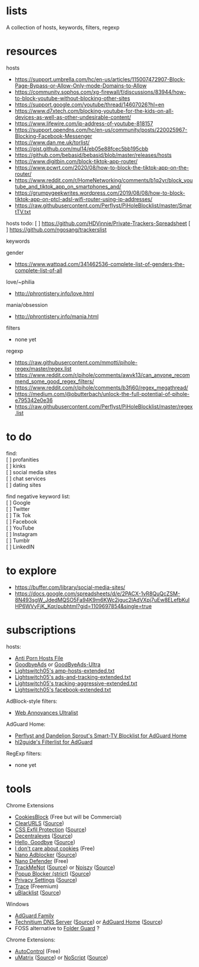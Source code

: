 # lists

A collection of hosts, keywords, filters, regexp

# resources

hosts

* https://support.umbrella.com/hc/en-us/articles/115007472907-Block-Page-Bypass-or-Allow-Only-mode-Domains-to-Allow
* https://community.sophos.com/xg-firewall/f/discussions/83944/how-to-block-youtube-without-blocking-other-sites
* https://support.google.com/youtube/thread/14607026?hl=en
* https://www.d7xtech.com/blocking-youtube-for-the-kids-on-all-devices-as-well-as-other-undesirable-content/
* https://www.lifewire.com/ip-address-of-youtube-818157
* https://support.opendns.com/hc/en-us/community/posts/220025967-Blocking-Facebook-Messenger
* https://www.dan.me.uk/torlist/
* https://gist.github.com/mul14/eb05e88fcec5bb195cbb
* https://github.com/bebasid/bebasid/blob/master/releases/hosts
* https://www.digitbin.com/block-tiktok-app-router/
* https://www.pcwrt.com/2020/08/how-to-block-the-tiktok-app-on-the-router/
* https://www.reddit.com/r/HomeNetworking/comments/b1q2yr/block_youtube_and_tiktok_app_on_smartphones_and/
* https://grumpygeekwrites.wordpress.com/2019/08/08/how-to-block-tiktok-app-on-ptcl-adsl-wifi-router-using-ip-addresses/
* https://raw.githubusercontent.com/Perflyst/PiHoleBlocklist/master/SmartTV.txt

hosts todo:
[ ] https://github.com/HDVinnie/Private-Trackers-Spreadsheet
[ ] https://github.com/ngosang/trackerslist

keywords

gender
* https://www.wattpad.com/341462536-complete-list-of-genders-the-complete-list-of-all

love/~philia
* http://phrontistery.info/love.html

mania/obsession
* http://phrontistery.info/mania.html

filters

* none yet

regexp

* https://raw.githubusercontent.com/mmotti/pihole-regex/master/regex.list
* https://www.reddit.com/r/pihole/comments/awvk13/can_anyone_recommend_some_good_regex_filters/
* https://www.reddit.com/r/pihole/comments/b3fj60/regex_megathread/
* https://medium.com/@obutterbach/unlock-the-full-potential-of-pihole-e795342e0e36
* https://raw.githubusercontent.com/Perflyst/PiHoleBlocklist/master/regex.list

# to do

find: <br />
[ ] profanities <br />
[ ] kinks <br />
[ ] social media sites <br />
[ ] chat services <br />
[ ] dating sites <br />

find negative keyword list: <br />
[ ] Google <br />
[ ] Twitter <br />
[ ] Tik Tok <br />
[ ] Facebook <br />
[ ] YouTube <br />
[ ] Instagram <br />
[ ] Tumblr <br />
[ ] LinkedIN <br />

# to explore

* https://buffer.com/library/social-media-sites/
* https://docs.google.com/spreadsheets/d/e/2PACX-1vR8QuQcZSM-8N493sgW_JdedMQSO5Fa94K9m6KWc2jguc2lAdVXpj7uEw8ELefbKuIHP6WVyFjK_Kqr/pubhtml?gid=1109697854&single=true

# subscriptions

hosts:
* [Anti Porn Hosts File](https://raw.githubusercontent.com/4skinSkywalker/anti-porn-hosts-file/master/HOSTS.txt)
* [GoodbyeAds](https://raw.githubusercontent.com/jerryn70/GoodbyeAds/master/Hosts/GoodbyeAds.txt) or [GoodByeAds-Ultra](https://raw.githubusercontent.com/jerryn70/GoodbyeAds/master/Hosts/GoodbyeAds-Ultra.txt)
* [Lightswitch05's amp-hosts-extended.txt](https://www.github.developerdan.com/hosts/lists/amp-hosts-extended.txt)
* [Lightswitch05's ads-and-tracking-extended.txt](https://www.github.developerdan.com/hosts/lists/ads-and-tracking-extended.txt)
* [Lightswitch05's tracking-aggressive-extended.txt](https://www.github.developerdan.com/hosts/lists/tracking-aggressive-extended.txt)
* [Lightswitch05's facebook-extended.txt](https://www.github.developerdan.com/hosts/lists/facebook-extended.txt)

AdBlock-style filters:
* [Web Annoyances Ultralist](https://raw.githubusercontent.com/yourduskquibbles/webannoyances/master/ultralist.txt)

AdGuard Home:
* [Perflyst and Dandelion Sprout's Smart-TV Blocklist for AdGuard Home](https://raw.githubusercontent.com/Perflyst/PiHoleBlocklist/master/SmartTV-AGH.txt)
* [hl2guide's Filterlist for AdGuard](https://raw.githubusercontent.com/hl2guide/Filterlist-for-AdGuard/master/filter_blocklist.txt)

RegExp filters:
* none yet

# tools

Chrome Extensions
* [CookiesBlock](https://chrome.google.com/webstore/detail/cookiesblock-cookie-pop-u/ajkknbgennjgacpfbhdobipfhhikbldg) (Free but will be Commercial)
* [ClearURLS](https://chrome.google.com/webstore/detail/clearurls/lckanjgmijmafbedllaakclkaicjfmnk) ([Source](https://gitlab.com/KevinRoebert/ClearUrls))
* [CSS Exfil Protection](https://chrome.google.com/webstore/detail/css-exfil-protection/ibeemfhcbbikonfajhamlkdgedmekifo) ([Source](https://github.com/mlgualtieri/CSS-Exfil-Protection))
* [Decentraleyes](https://chrome.google.com/webstore/detail/decentraleyes/ldpochfccmkkmhdbclfhpagapcfdljkj) ([Source](https://git.synz.io/Synzvato/decentraleyes))
* [Hello, Goodbye](https://chrome.google.com/webstore/detail/hello-goodbye/nihpfpbibfgpgnfpbfedkdokihggapoi) ([Source](https://github.com/bcye/Hello-Goodbye))
* [I don't care about cookies](https://chrome.google.com/webstore/detail/i-dont-care-about-cookies/fihnjjcciajhdojfnbdddfaoknhalnja) (Free)
* [Nano Adblocker](https://chrome.google.com/webstore/detail/nano-adblocker/gabbbocakeomblphkmmnoamkioajlkfo) ([Source](https://github.com/NanoAdblocker/NanoCore2))
* [Nano Defender](https://chrome.google.com/webstore/detail/nano-defender/ggolfgbegefeeoocgjbmkembbncoadlbn) (Free)
* [TrackMeNot](https://chrome.google.com/webstore/detail/trackmenot/cgllkjmdafllcidaehjejjhpfkmanmka) ([Source](https://github.com/vtoubiana/TrackMeNot)) or [Noiszy](https://chrome.google.com/webstore/detail/noiszy/immakaidhkcddagdjmedphlnamlcdcbg) ([Source](https://github.com/noiszy/noiszy))
* [Popup Blocker (strict)](https://chrome.google.com/webstore/detail/popup-blocker-strict/aefkmifgmaafnojlojpnekbpbmjiiogg) ([Source](https://github.com/schomery/popup-blocker))
* [Privacy Settings](https://chrome.google.com/webstore/detail/privacy-settings/ijadljdlbkfhdoblhaedfgepliodmomj) ([Source](https://github.com/schomery/privacy-settings/))
* [Trace](https://chrome.google.com/webstore/detail/trace-online-tracking-pro/njkmjblmcfiobddjgebnoeldkjcplfjb) (Freemium)
* [uBlacklist](https://chrome.google.com/webstore/detail/ublacklist/pncfbmialoiaghdehhbnbhkkgmjanfhe) ([Source](https://github.com/iorate/uBlacklist))

Windows
* [AdGuard Family](https://adguard.com/en/license.html)
* [Technitium DNS Server](https://technitium.com/dns/) ([Source](https://github.com/TechnitiumSoftware/DnsServer)) or [AdGuard Home](https://adguard.com/en/adguard-home/overview.html) ([Source](https://github.com/AdguardTeam/AdGuardHome))
* FOSS alternative to [Folder Guard](https://www.winability.com/folderguard/) ?

Chrome Extensions:
* [AutoControl](https://chrome.google.com/webstore/detail/autocontrol-shortcut-mana/lkaihdpfpifdlgoapbfocpmekbokmcfd) (Free)
* [uMatrix](https://chrome.google.com/webstore/detail/umatrix/ogfcmafjalglgifnmanfmnieipoejdcf?hl=en) ([Source](https://github.com/gorhill/uMatrix/)) or [NoScript](https://chrome.google.com/webstore/detail/noscript/doojmbjmlfjjnbmnoijecmcbfeoakpjm) ([Source](https://github.com/hackademix/noscript/))
